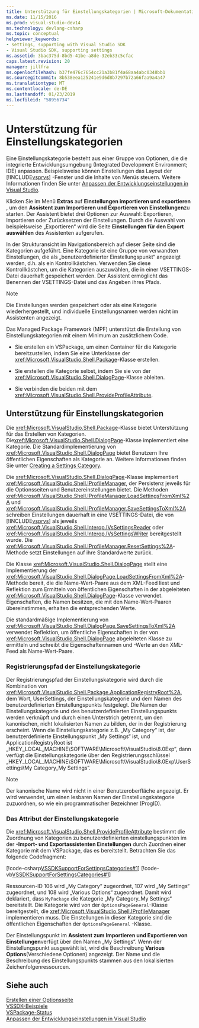 ```yaml
---
title: Unterstützung für Einstellungskategorien | Microsoft-Dokumentation
ms.date: 11/15/2016
ms.prod: visual-studio-dev14
ms.technology: devlang-csharp
ms.topic: conceptual
helpviewer_keywords:
- settings, supporting with Visual Studio SDK
- Visual Studio SDK, supporting settings
ms.assetid: 3bac375d-8bd5-41be-a8de-32eb33c5cfac
caps.latest.revision: 20
manager: jillfra
ms.openlocfilehash: b37fe476c7654cc21a3b81f4a68aa4abc0348bb1
ms.sourcegitcommit: 8b538eea125241e9d6d8b7297b72a66faa9a4a47
ms.translationtype: MT
ms.contentlocale: de-DE
ms.lasthandoff: 01/23/2019
ms.locfileid: "58956734"
---
```

# <a name="support-for-settings-categories"></a>Unterstützung für Einstellungskategorien
Eine Einstellungskategorie besteht aus einer Gruppe von Optionen, die die integrierte Entwicklungsumgebung (Integrated Development Environment; IDE) anpassen. Beispielsweise können Einstellungen das Layout der [!INCLUDE[vsprvs](../includes/vsprvs-md.md)] -Fenster und die Inhalte von Menüs steuern. Weitere Informationen finden Sie unter [Anpassen der Entwicklungseinstellungen in Visual Studio](http://msdn.microsoft.com/22c4debb-4e31-47a8-8f19-16f328d7dcd3).  
  
 Klicken Sie im Menü **Extras** auf **Einstellungen importieren und exportieren** , um den **Assistent zum Importieren und Exportieren von Einstellungen**zu starten. Der Assistent bietet drei Optionen zur Auswahl: Exportieren, Importieren oder Zurücksetzen der Einstellungen. Durch die Auswahl von beispielsweise „Exportieren“ wird die Seite **Einstellungen für den Export auswählen** des Assistenten aufgerufen.  
  
 In der Strukturansicht im Navigationsbereich auf dieser Seite sind die Kategorien aufgeführt. Eine Kategorie ist eine Gruppe von verwandten Einstellungen, die als „benutzerdefinierter Einstellungspunkt“ angezeigt werden, d.h. als ein Kontrollkästchen. Verwenden Sie diese Kontrollkästchen, um die Kategorien auszuwählen, die in einer VSETTINGS-Datei dauerhaft gespeichert werden. Der Assistent ermöglicht das Benennen der VSETTINGS-Datei und das Angeben ihres Pfads.  
  
> [!NOTE]
>  Die Einstellungen werden gespeichert oder als eine Kategorie wiederhergestellt, und individuelle Einstellungsnamen werden nicht im Assistenten angezeigt.  
  
 Das Managed Package Framework (MPF) unterstützt die Erstellung von Einstellungskategorien mit einem Minimum an zusätzlichem Code.  
  
-   Sie erstellen ein VSPackage, um einen Container für die Kategorie bereitzustellen, indem Sie eine Unterklasse der <xref:Microsoft.VisualStudio.Shell.Package>-Klasse erstellen.  
  
-   Sie erstellen die Kategorie selbst, indem Sie sie von der <xref:Microsoft.VisualStudio.Shell.DialogPage>-Klasse ableiten.  
  
-   Sie verbinden die beiden mit dem <xref:Microsoft.VisualStudio.Shell.ProvideProfileAttribute>.  
  
## <a name="support-for-settings-categories"></a>Unterstützung für Einstellungskategorien  
 Die <xref:Microsoft.VisualStudio.Shell.Package>-Klasse bietet Unterstützung für das Erstellen von Kategorien. Die<xref:Microsoft.VisualStudio.Shell.DialogPage>-Klasse implementiert eine Kategorie. Die Standardimplementierung von <xref:Microsoft.VisualStudio.Shell.DialogPage> bietet Benutzern Ihre öffentlichen Eigenschaften als Kategorie an. Weitere Informationen finden Sie unter [Creating a Settings Category](../extensibility/creating-a-settings-category.md).  
  
 Die <xref:Microsoft.VisualStudio.Shell.DialogPage>-Klasse implementiert <xref:Microsoft.VisualStudio.Shell.IProfileManager>, der Persistenz jeweils für die Optionsseiten und Benutzereinstellungen bietet. Die Methoden <xref:Microsoft.VisualStudio.Shell.IProfileManager.LoadSettingsFromXml%2A> und <xref:Microsoft.VisualStudio.Shell.IProfileManager.SaveSettingsToXml%2A> schreiben Einstellungen dauerhaft in eine VSETTINGS-Datei, die von [!INCLUDE[vsprvs](../includes/vsprvs-md.md)] als jeweils <xref:Microsoft.VisualStudio.Shell.Interop.IVsSettingsReader> oder <xref:Microsoft.VisualStudio.Shell.Interop.IVsSettingsWriter> bereitgestellt wurde. Die <xref:Microsoft.VisualStudio.Shell.IProfileManager.ResetSettings%2A>-Methode setzt Einstellungen auf ihre Standardwerte zurück.  
  
 Die Klasse <xref:Microsoft.VisualStudio.Shell.DialogPage> stellt eine Implementierung der <xref:Microsoft.VisualStudio.Shell.DialogPage.LoadSettingsFromXml%2A>-Methode bereit, die die Name-Wert-Paare aus dem XML-Feed liest und Reflektion zum Ermitteln von öffentlichen Eigenschaften in der abgeleiteten <xref:Microsoft.VisualStudio.Shell.DialogPage>-Klasse verwendet. Eigenschaften, die Namen besitzen, die mit den Name-Wert-Paaren übereinstimmen, erhalten die entsprechenden Werte.  
  
 Die standardmäßige Implementierung von <xref:Microsoft.VisualStudio.Shell.DialogPage.SaveSettingsToXml%2A> verwendet Reflektion, um öffentliche Eigenschaften in der von <xref:Microsoft.VisualStudio.Shell.DialogPage> abgeleiteten Klasse zu ermitteln und schreibt die Eigenschaftennamen und -Werte an den XML-Feed als Name-Wert-Paare.  
  
### <a name="settings-category-registry-path"></a>Registrierungspfad der Einstellungskategorie  
 Der Registrierungspfad der Einstellungskategorie wird durch die Kombination von <xref:Microsoft.VisualStudio.Shell.Package.ApplicationRegistryRoot%2A>, dem Wort, UserSettings, der Einstellungskategorie und dem Namen des benutzerdefinierten Einstellungspunkts festgelegt. Die Namen der Einstellungskategorie und des benutzerdefinierten Einstellungspunkts werden verknüpft und durch einen Unterstrich getrennt, um den kanonischen, nicht lokalisierten Namen zu bilden, der in der Registrierung erscheint. Wenn die Einstellungskategorie z.B. „My Category“ ist, der benutzerdefinierte Einstellungspunkt „My Settings“ ist, und ApplicationRegistryRoot ist „HKEY_LOCAL_MACHINE\SOFTWARE\Microsoft\VisualStudio\8.0Exp“, dann verfügt die Einstellungskategorie über den Registrierungsschlüssel „HKEY_LOCAL_MACHINE\SOFTWARE\Microsoft\VisualStudio\8.0Exp\UserSettings\My Category_My Settings“.  
  
> [!NOTE]
>  Der kanonische Name wird nicht in einer Benutzeroberfläche angezeigt. Er wird verwendet, um einen lesbaren Namen der Einstellungskategorie zuzuordnen, so wie ein programmatischer Bezeichner (ProgID).  
  
### <a name="settings-category-attribute"></a>Das Attribut der Einstellungskategorie  
 Die <xref:Microsoft.VisualStudio.Shell.ProvideProfileAttribute> bestimmt die Zuordnung von Kategorien zu benutzerdefinierten einstellungspunkten im der **-Import- und Exportassistenten Einstellungen** durch Zuordnen einer Kategorie mit dem VSPackage, das es bereitstellt. Betrachten Sie das folgende Codefragment:  
  
 [!code-csharp[VSSDKSupportForSettingsCategories#1](../snippets/csharp/VS_Snippets_VSSDK/vssdksupportforsettingscategories/cs/vssdksupportforsettingscategoriespackage.cs#1)]
 [!code-vb[VSSDKSupportForSettingsCategories#1](../snippets/visualbasic/VS_Snippets_VSSDK/vssdksupportforsettingscategories/vb/vssdksupportforsettingscategoriespackage.vb#1)]  
  
 Ressourcen-ID 106 wird „My Category“ zugeordnet, 107 wird „My Settings“ zugeordnet, und 108 wird „Various Options“ zugeordnet. Damit wird deklariert, dass `MyPackage` die Kategorie „My Category_My Settings“ bereitstellt. Die Kategorie wird von der `OptionsPageGeneral`-Klasse bereitgestellt, die <xref:Microsoft.VisualStudio.Shell.IProfileManager> implementieren muss. Die Einstellungen in dieser Kategorie sind die öffentlichen Eigenschaften der `OptionsPageGeneral` -Klasse.  
  
 Der Einstellungspunkt im **Assistent zum Importieren und Exportieren von Einstellungen**verfügt über den Namen „My Settings“. Wenn der Einstellungspunkt ausgewählt ist, wird die Beschreibung **Various Options**(Verschiedene Optionen) angezeigt. Der Name und die Beschreibung des Einstellungspunkts stammen aus den lokalisierten Zeichenfolgenressourcen.  
  
## <a name="see-also"></a>Siehe auch  
 [Erstellen einer Optionsseite](../extensibility/creating-an-options-page.md)   
 [VSSDK-Beispiele](../misc/vssdk-samples.md)   
 [VSPackage-Status](../misc/vspackage-state.md)   
 [Anpassen der Entwicklungseinstellungen in Visual Studio](http://msdn.microsoft.com/22c4debb-4e31-47a8-8f19-16f328d7dcd3)